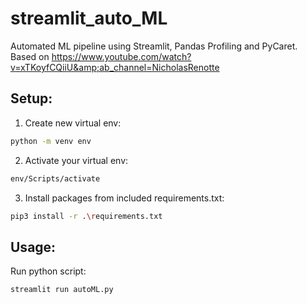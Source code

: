 # streamlit_auto_ML
Automated ML pipeline using Streamlit, Pandas Profiling and PyCaret. Based on https://www.youtube.com/watch?v=xTKoyfCQiiU&amp;ab_channel=NicholasRenotte


## Setup:
1. Create new virtual env:
``` sh
python -m venv env
```
2. Activate your virtual env:
``` sh
env/Scripts/activate
```
3. Install packages from included requirements.txt:
``` sh
pip3 install -r .\requirements.txt
```

## Usage:
Run python script:
``` sh
streamlit run autoML.py
```

